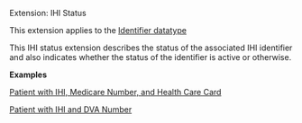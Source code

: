 Extension: IHI Status

This extension applies to the [Identifier datatype](http://hl7.org/fhir/datatypes.html#identifier) 

This IHI status extension describes the status of the associated IHI identifier and also indicates whether the status of the identifier is active or otherwise.

**Examples**

[Patient with IHI, Medicare Number, and Health Care Card](Patient-example0.html)

[Patient with IHI and DVA Number](Patient-example1.html)